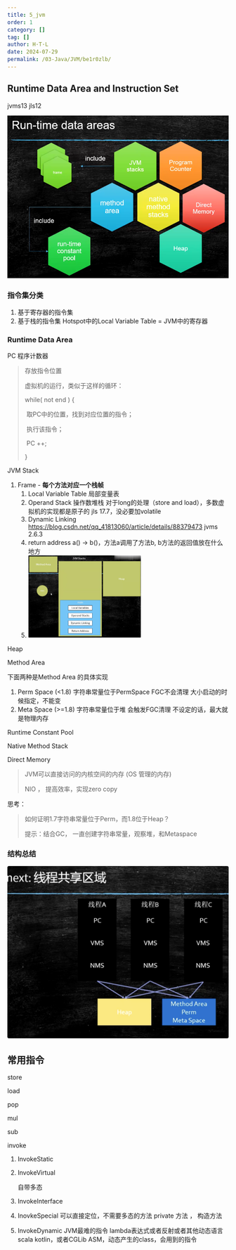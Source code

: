 ```yaml
---
title: 5_jvm
order: 1
category: []
tag: []
author: H·T·L
date: 2024-07-29
permalink: /03-Java/JVM/be1r0zlb/
---
```

## Runtime Data Area and Instruction Set



jvms13   jls12

![image-20210708200033777](img/image-20210708200033777.png)

### 指令集分类

1. 基于寄存器的指令集
2. 基于栈的指令集
   Hotspot中的Local Variable Table = JVM中的寄存器

### Runtime Data Area

PC  程序计数器

> 存放指令位置
>
> 虚拟机的运行，类似于这样的循环：
>
> while( not end ) {
>
> ​	取PC中的位置，找到对应位置的指令；
>
> ​	执行该指令；
>
> ​	PC ++;
>
> }

JVM Stack

1. Frame - **每个方法对应一个栈帧**
   1. Local Variable Table  局部变量表
   2. Operand Stack  操作数堆栈
      对于long的处理（store and load），多数虚拟机的实现都是原子的
      jls 17.7，没必要加volatile
   3. Dynamic Linking
      https://blog.csdn.net/qq_41813060/article/details/88379473 
      jvms 2.6.3
   4. return address
      a() -> b()，方法a调用了方法b, b方法的返回值放在什么地方
   5. <img src="./img/image-20240123155646114.png" alt="image-20240123155646114" style="zoom: 25%;" />

Heap

Method Area

下面两种是Method Area 的具体实现

1. Perm Space (<1.8)
   字符串常量位于PermSpace
   FGC不会清理
   大小启动的时候指定，不能变
2. Meta Space (>=1.8)
   字符串常量位于堆
   会触发FGC清理
   不设定的话，最大就是物理内存

Runtime Constant Pool

Native Method Stack

Direct Memory

> JVM可以直接访问的内核空间的内存 (OS 管理的内存)
>
> NIO ， 提高效率，实现zero copy

思考：

> 如何证明1.7字符串常量位于Perm，而1.8位于Heap？
>
> 提示：结合GC， 一直创建字符串常量，观察堆，和Metaspace

### 结构总结

<img src="./img/image-20240123145910579.png" alt="image-20240123145910579" style="zoom:50%;" />





## 常用指令

store

load

pop

mul

sub

invoke

1. InvokeStatic

2. InvokeVirtual

   自带多态

3. InvokeInterface

4. InovkeSpecial
   可以直接定位，不需要多态的方法
   private 方法 ， 构造方法

5. InvokeDynamic
   JVM最难的指令
   lambda表达式或者反射或者其他动态语言scala kotlin，或者CGLib ASM，动态产生的class，会用到的指令

















